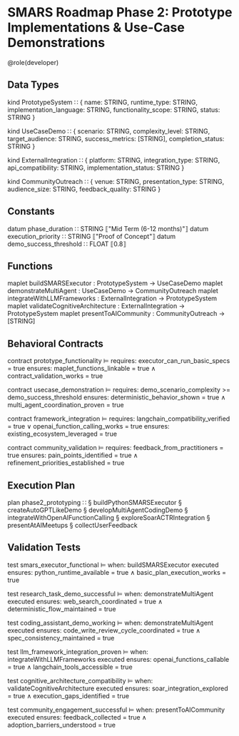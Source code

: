 # SMARS Roadmap Phase 2: Prototype Implementations & Use-Case Demonstrations

@role(developer)

## Data Types

kind PrototypeSystem ∷ {
  name: STRING,
  runtime_type: STRING,
  implementation_language: STRING,
  functionality_scope: STRING,
  status: STRING
}

kind UseCaseDemo ∷ {
  scenario: STRING,
  complexity_level: STRING,
  target_audience: STRING,
  success_metrics: [STRING],
  completion_status: STRING
}

kind ExternalIntegration ∷ {
  platform: STRING,
  integration_type: STRING,
  api_compatibility: STRING,
  implementation_status: STRING
}

kind CommunityOutreach ∷ {
  venue: STRING,
  presentation_type: STRING,
  audience_size: STRING,
  feedback_quality: STRING
}

## Constants

datum phase_duration ∷ STRING ⟦"Mid Term (6-12 months)"⟧
datum execution_priority ∷ STRING ⟦"Proof of Concept"⟧
datum demo_success_threshold ∷ FLOAT ⟦0.8⟧

## Functions

maplet buildSMARSExecutor : PrototypeSystem → UseCaseDemo
maplet demonstrateMultiAgent : UseCaseDemo → CommunityOutreach
maplet integrateWithLLMFrameworks : ExternalIntegration → PrototypeSystem
maplet validateCognitiveArchitecture : ExternalIntegration → PrototypeSystem
maplet presentToAICommunity : CommunityOutreach → [STRING]

## Behavioral Contracts

contract prototype_functionality ⊨
  requires: executor_can_run_basic_specs = true
  ensures: maplet_functions_linkable = true ∧ contract_validation_works = true

contract usecase_demonstration ⊨
  requires: demo_scenario_complexity >= demo_success_threshold
  ensures: deterministic_behavior_shown = true ∧ multi_agent_coordination_proven = true

contract framework_integration ⊨
  requires: langchain_compatibility_verified = true ∨ openai_function_calling_works = true
  ensures: existing_ecosystem_leveraged = true

contract community_validation ⊨
  requires: feedback_from_practitioners = true
  ensures: pain_points_identified = true ∧ refinement_priorities_established = true

## Execution Plan

plan phase2_prototyping ∷
  § buildPythonSMARSExecutor
  § createAutoGPTLikeDemo
  § developMultiAgentCodingDemo
  § integrateWithOpenAIFunctionCalling
  § exploreSoarACTRIntegration
  § presentAtAIMeetups
  § collectUserFeedback

## Validation Tests

test smars_executor_functional ⊨
  when: buildSMARSExecutor executed
  ensures: python_runtime_available = true ∧ basic_plan_execution_works = true

test research_task_demo_successful ⊨
  when: demonstrateMultiAgent executed
  ensures: web_search_coordinated = true ∧ deterministic_flow_maintained = true

test coding_assistant_demo_working ⊨
  when: demonstrateMultiAgent executed
  ensures: code_write_review_cycle_coordinated = true ∧ spec_consistency_maintained = true

test llm_framework_integration_proven ⊨
  when: integrateWithLLMFrameworks executed
  ensures: openai_functions_callable = true ∧ langchain_tools_accessible = true

test cognitive_architecture_compatibility ⊨
  when: validateCognitiveArchitecture executed
  ensures: soar_integration_explored = true ∧ execution_gaps_identified = true

test community_engagement_successful ⊨
  when: presentToAICommunity executed
  ensures: feedback_collected = true ∧ adoption_barriers_understood = true